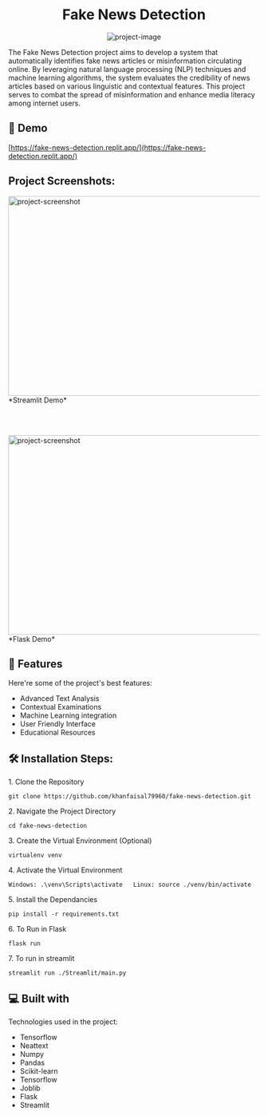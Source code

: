 <h1 align="center" id="title">Fake News Detection</h1>

<p align="center"><img src="https://socialify.git.ci/khanfaisal79960/fake-news-detection/image?description=1&amp;descriptionEditable=Fact%20Checker&amp;language=1&amp;name=1&amp;owner=1&amp;pattern=Circuit%20Board&amp;theme=Light" alt="project-image"></p>

<p id="description">The Fake News Detection project aims to develop a system that automatically identifies fake news articles or misinformation circulating online. By leveraging natural language processing (NLP) techniques and machine learning algorithms, the system evaluates the credibility of news articles based on various linguistic and contextual features. This project serves to combat the spread of misinformation and enhance media literacy among internet users.</p>

<h2>🚀 Demo</h2>

[https://fake-news-detection.replit.app/](https://fake-news-detection.replit.app/)

<h2>Project Screenshots:</h2>

<img src="https://i.ibb.co/HdRKCcp/Screenshot-2024-03-08-152706.png" alt="project-screenshot" width="640" height="400/">
*Streamlit Demo*

<br><br>

<img src="https://i.ibb.co/njSYdRT/Screenshot-2024-03-08-152912.png" alt="project-screenshot" width="640" height="400/">
*Flask Demo*
  

  
<h2>🧐 Features</h2>

Here're some of the project's best features:

*   Advanced Text Analysis
*   Contextual Examinations
*   Machine Learning integration
*   User Friendly Interface
*   Educational Resources

<h2>🛠️ Installation Steps:</h2>

<p>1. Clone the Repository</p>

```
git clone https://github.com/khanfaisal79960/fake-news-detection.git
```

<p>2. Navigate the Project Directory</p>

```
cd fake-news-detection
```

<p>3. Create the Virtual Environment (Optional)</p>

```
virtualenv venv
```

<p>4. Activate the Virtual Environment</p>

```
Windows: .\venv\Scripts\activate   Linux: source ./venv/bin/activate
```

<p>5. Install the Dependancies</p>

```
pip install -r requirements.txt
```

<p>6. To Run in Flask</p>

```
flask run
```

<p>7. To run in streamlit</p>

```
streamlit run ./Streamlit/main.py
```

  
  
<h2>💻 Built with</h2>

Technologies used in the project:

*   Tensorflow
*   Neattext
*   Numpy
*   Pandas
*   Scikit-learn
*   Tensorflow
*   Joblib
*   Flask
*   Streamlit

